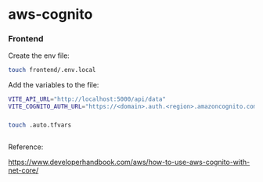 # aws-cognito

### Frontend

Create the env file:

```sh
touch frontend/.env.local
```

Add the variables to the file:

```sh
VITE_API_URL="http://localhost:5000/api/data"
VITE_COGNITO_AUTH_URL="https://<domain>.auth.<region>.amazoncognito.com"
```

###

```sh
touch .auto.tfvars
```

```hcl

```


Reference:

https://www.developerhandbook.com/aws/how-to-use-aws-cognito-with-net-core/